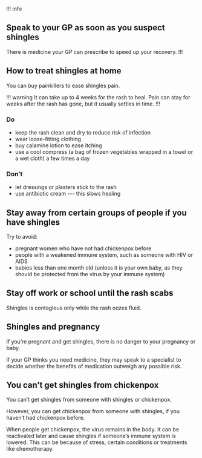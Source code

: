 !!! info
## Speak to your GP as soon as you suspect shingles

There is medicine your GP can prescribe to speed up your recovery.
!!!

## How to treat shingles at home

You can buy painkillers to ease shingles pain.

!!! warning
It can take up to 4 weeks for the rash to heal. Pain can stay for weeks
after the rash has gone, but it usually settles in time.
!!!

### Do

* keep the rash clean and dry to reduce risk of infection
* wear loose-fitting clothing
* buy calamine lotion to ease itching
* use a cool compress (a bag of frozen vegetables wrapped in a towel
  or a wet cloth) a few times a day

### Don’t

* let dressings or plasters stick to the rash
* use antibiotic cream --- this slows healing

## Stay away from certain groups of people if you have shingles

Try to avoid:

* pregnant women who have not had chickenpox before
* people with a weakened immune system, such as someone with HIV or AIDS
* babies less than one month old (unless it is your own baby, as they
  should be protected from the virus by your immune system)

## Stay off work or school until the rash scabs

Shingles is contagious only while the rash oozes fluid.

## Shingles and pregnancy

If you’re pregnant and get shingles, there is no danger to your
pregnancy or baby.

If your GP thinks you need medicine, they may speak to a specialist to
decide whether the benefits of medication outweigh any possible risk.

## You can’t get shingles from chickenpox

You can’t get shingles from someone with shingles or chickenpox.

However, you can get chickenpox from someone with shingles, if you
haven’t had chickenpox before.

When people get chickenpox, the virus remains in the body. It can be
reactivated later and cause shingles if someone’s immune system is
lowered. This can be because of stress, certain conditions or treatments
like chemotherapy.
